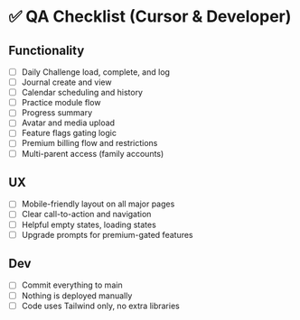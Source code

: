 # ✅ QA Checklist (Cursor & Developer)

## Functionality
- [ ] Daily Challenge load, complete, and log
- [ ] Journal create and view
- [ ] Calendar scheduling and history
- [ ] Practice module flow
- [ ] Progress summary
- [ ] Avatar and media upload
- [ ] Feature flags gating logic
- [ ] Premium billing flow and restrictions
- [ ] Multi-parent access (family accounts)

## UX
- [ ] Mobile-friendly layout on all major pages
- [ ] Clear call-to-action and navigation
- [ ] Helpful empty states, loading states
- [ ] Upgrade prompts for premium-gated features

## Dev
- [ ] Commit everything to main
- [ ] Nothing is deployed manually
- [ ] Code uses Tailwind only, no extra libraries
